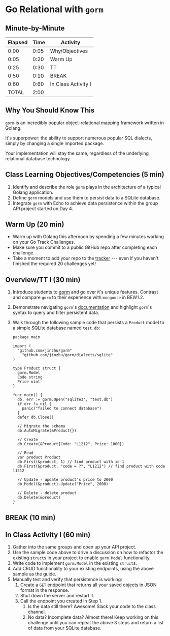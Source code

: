 # Go Relational with `gorm`

## Minute-by-Minute

| **Elapsed** | **Time**  | **Activity**              |
| ----------- | --------- | ------------------------- |
| 0:00        | 0:05      | Why/Objectives            |
| 0:05        | 0:20      | Warm Up                   |
| 0:25        | 0:30      | TT                        |
| 0:50        | 0:10      | BREAK                     |
| 0:60        | 0:60      | In Class Activity I       |
| TOTAL       | 2:00      |                           |

## Why You Should Know This

`gorm` is an incredibly popular object-relational mapping framework written in Golang.

It's superpower: the ability to support numerous popular SQL dialects, simply by changing a single imported package.

Your implementation will stay the same, regardless of the underlying relational database technology.

## Class Learning Objectives/Competencies (5 min)

1. Identify and describe the role `gorm` plays in the architecture of a typical Golang application.
2. Define `gorm` models and use them to persist data to a SQLite database.
3. Integrate `gorm` with Echo to achieve data persistence within the group API project started on Day 4.

## Warm Up (20 min)

- Warm up with Golang this afternoon by spending a few minutes working on your Go Track Challenges.
- Make sure you commit to a public GitHub repo after completing each challenge.
- Take a moment to add your repo to the [tracker](https://make.sc/trackbew2.5) --- even if you haven't finished the required 20 challenges yet!

## Overview/TT I (30 min)

1. Introduce students to [gorm](http://gorm.io) and go over it's unique features. Contrast and compare `gorm` to their experience with `mongoose` in BEW1.2.

2. Demonstrate navigating `gorm`'s [documentation](http://gorm.io/docs/) and highlight `gorm`'s syntax to query and filter persistent data.

3. Walk through the following sample code that persists a `Product` model to a simple SQLite database named `test.db`:
    ```golang
    package main

    import (
      "github.com/jinzhu/gorm"
      _ "github.com/jinzhu/gorm/dialects/sqlite"
    )

    type Product struct {
      gorm.Model
      Code string
      Price uint
    }

    func main() {
      db, err := gorm.Open("sqlite3", "test.db")
      if err != nil {
        panic("failed to connect database")
      }
      defer db.Close()

      // Migrate the schema
      db.AutoMigrate(&Product{})

      // Create
      db.Create(&Product{Code: "L1212", Price: 1000})

      // Read
      var product Product
      db.First(&product, 1) // find product with id 1
      db.First(&product, "code = ?", "L1212") // find product with code l1212

      // Update - update product's price to 2000
      db.Model(&product).Update("Price", 2000)

      // Delete - delete product
      db.Delete(&product)
    }
    ```

## BREAK (10 min)

## In Class Activity I (60 min)

1. Gather into the same groups and open up your API project.
2. Use the sample code above to drive a discussion on how to refactor the existing `struct`s in your project to enable `gorm.Model` functionality.
3. Write code to implement `gorm.Model` in the existing `struct`s.
4. Add CRUD functionality to your existing endpoints, using the above sample as the guide.
5. Manually test and verify that persistence is working:
   1.  Create a `GET` endpoint that returns all your saved objects in JSON format in the response.
   2.  Shut down the server and restart it.
   3.  Call the endpoint you created in Step 1.
       1.  Is the data still there? Awesome! Slack your code to the class channel.
       2.  No data? Incomplete data? Almost there! Keep working on this challenge until you can repeat the above 3 steps and return a list of data from your SQLite database.


